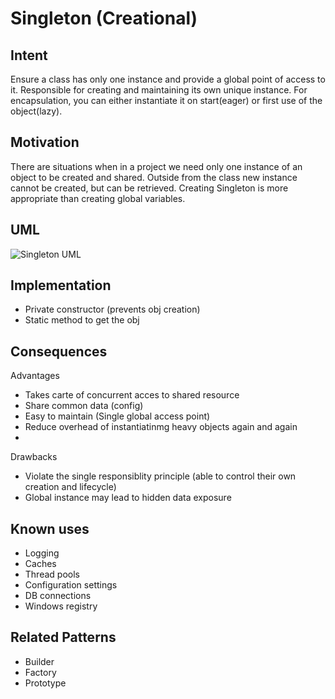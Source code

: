 Singleton (Creational)
=======

Intent
-----------
Ensure a class has only one instance and provide a global point of access to it. Responsible for creating and maintaining its own unique instance. For encapsulation, you can either instantiate it on start(eager) or first use of the object(lazy). 

Motivation
-----------
There are situations when in a project we need only one instance of an object to be created and shared. Outside from the class new instance cannot be created, but can be retrieved. Creating Singleton is more appropriate than creating global variables. 

UML
-----------
![Singleton UML](https://www.researchgate.net/profile/Armando_Rene_Narvaez_Contreras/publication/314175216/figure/fig8/AS:467513608806409@1488475338499/Singleton-pattern-class-diagram.png)

Implementation
-----------
* Private constructor (prevents obj creation)
* Static method to get the obj

Consequences
-----------
Advantages
* Takes carte of concurrent acces to shared resource
* Share common data (config)
* Easy to maintain (Single global access point)
* Reduce overhead of instantiatinmg heavy objects again and again
* 

Drawbacks
* Violate the single responsiblity principle (able to control their own creation and lifecycle)
* Global instance may lead to hidden data exposure

Known uses
-----------
* Logging
* Caches
* Thread pools
* Configuration settings
* DB connections
* Windows registry

Related Patterns
-----------
* Builder
* Factory
* Prototype



